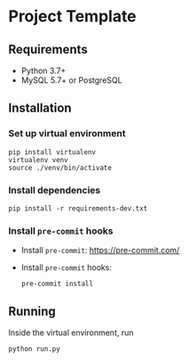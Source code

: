 # Project Template

## Requirements

- Python 3.7+
- MySQL 5.7+ or PostgreSQL

## Installation

### Set up virtual environment

```shell
pip install virtualenv
virtualenv venv
source ./venv/bin/activate
```

### Install dependencies

```shell
pip install -r requirements-dev.txt
```

### Install `pre-commit` hooks

- Install `pre-commit`: https://pre-commit.com/
- Install `pre-commit` hooks:

  ```shell
  pre-commit install
  ```

## Running

Inside the virtual environment, run

```shell
python run.py
```
